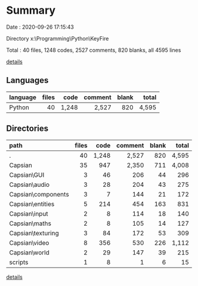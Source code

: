 # Summary

Date : 2020-09-26 17:15:43

Directory x:\Programming\Python\KeyFire

Total : 40 files,  1248 codes, 2527 comments, 820 blanks, all 4595 lines

[details](details.md)

## Languages
| language | files | code | comment | blank | total |
| :--- | ---: | ---: | ---: | ---: | ---: |
| Python | 40 | 1,248 | 2,527 | 820 | 4,595 |

## Directories
| path | files | code | comment | blank | total |
| :--- | ---: | ---: | ---: | ---: | ---: |
| . | 40 | 1,248 | 2,527 | 820 | 4,595 |
| Capsian | 35 | 947 | 2,350 | 711 | 4,008 |
| Capsian\GUI | 3 | 46 | 206 | 44 | 296 |
| Capsian\audio | 3 | 28 | 204 | 43 | 275 |
| Capsian\components | 3 | 7 | 144 | 21 | 172 |
| Capsian\entities | 5 | 214 | 454 | 163 | 831 |
| Capsian\input | 2 | 8 | 114 | 18 | 140 |
| Capsian\maths | 2 | 8 | 105 | 14 | 127 |
| Capsian\texturing | 3 | 84 | 172 | 53 | 309 |
| Capsian\video | 8 | 356 | 530 | 226 | 1,112 |
| Capsian\world | 2 | 29 | 147 | 39 | 215 |
| scripts | 1 | 8 | 1 | 6 | 15 |

[details](details.md)